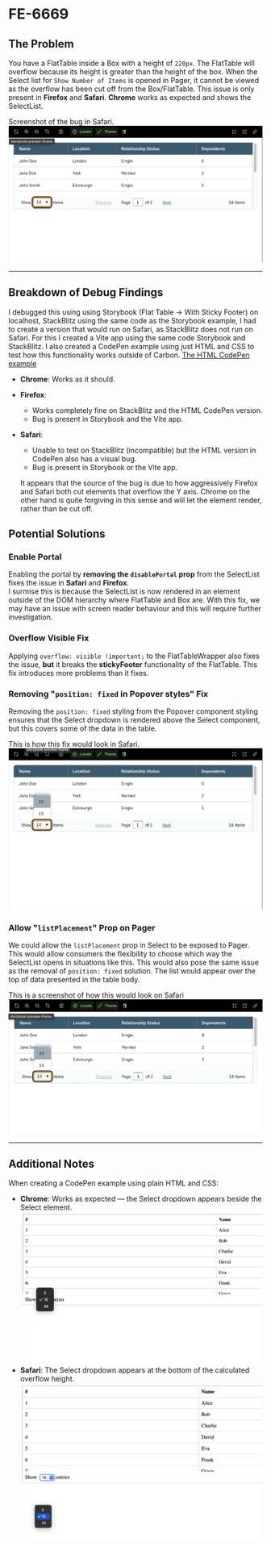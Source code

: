 # FE-6669

## The Problem

You have a FlatTable inside a Box with a height of `220px`. The FlatTable will overflow because its height is greater than the height of the box. When the Select list for `Show Number of Items` is opened in Pager, it cannot be viewed as the overflow has been cut off from the Box/FlatTable. This issue is only present in **Firefox** and **Safari**. **Chrome** works as expected and shows the SelectList.

Screenshot of the bug in Safari.
![screenshot](.assets/safari-bug-screenshot.png)

---

## Breakdown of Debug Findings

I debugged this using using Storybook (Flat Table &rarr; With Sticky Footer) on localhost, StackBlitz using the same code as the Storybook example, I had to create a version that would run on Safari, as StackBlitz does not run on Safari. For this I created a Vite app using the same code Storybook and StackBlitz. I also created a CodePen example using just HTML and CSS to test how this functionality works outside of Carbon. [The HTML CodePen example](https://codepen.io/danieldipper/pen/gbbYjga)


- **Chrome**: Works as it should.
- **Firefox**: 
  - Works completely fine on StackBlitz and the HTML CodePen version.
  - Bug is present in Storybook and the Vite app.
- **Safari**:
  - Unable to test on StackBlitz (incompatible) but the HTML version in CodePen also has a visual bug.
  - Bug is present in Storybook or the Vite app.

  It appears that the source of the bug is due to how aggressively Firefox and Safari both cut elements that overflow the Y axis. Chrome on the other hand is quite forgiving in this sense and will let the element render, rather than be cut off.

## Potential Solutions

### Enable Portal

Enabling the portal by **removing the `disablePortal` prop** from the SelectList fixes the issue in **Safari** and **Firefox**.  
I surmise this is because the SelectList is now rendered in an element outside of the DOM hierarchy where FlatTable and Box are. With this fix, we may have an issue with screen reader behaviour and this will require further investigation.

### Overflow Visible Fix

Applying `overflow: visible !important;` to the FlatTableWrapper also fixes the issue, **but** it breaks the **stickyFooter** functionality of the FlatTable. This fix introduces more problems than it fixes.

### Removing "`position: fixed` in Popover styles" Fix

Removing the `position: fixed` styling from the Popover component styling ensures that the Select dropdown is rendered 
above the Select component, but this covers some of the data in the table. 

This is how this fix would look in Safari. 
![screenshot](.assets/safari-position-fixed-removed.png)

### Allow "`listPlacement`" Prop on Pager

We could allow the `listPlacement` prop in Select to be exposed to Pager. This would allow consumers the flexibility to choose which way the SelectList opens in situations like this. This would also pose the same issue as the removal of `position: fixed` solution. The list would appear over the top of data presented in the table body.

This is a screenshot of how this would look on Safari
![screenshot](.assets/safari-select-list-placement.png)

---

## Additional Notes

When creating a CodePen example using plain HTML and CSS:

- **Chrome**: Works as expected — the Select dropdown appears beside the Select element. ![screenshot](.assets/chrome-screenshot-of-bug.png)
- **Safari**: The Select dropdown appears at the bottom of the calculated overflow height. ![screenshot](.assets/safari-screenshot-of-bug.png)

